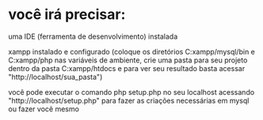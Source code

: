 # você irá precisar: 

uma IDE (ferramenta de desenvolvimento) instalada 

xampp instalado e configurado (coloque os diretórios C:xampp/mysql/bin e C:xampp/php nas variáveis de ambiente, crie uma pasta para seu projeto dentro da pasta C:xampp/htdocs e para ver seu resultado basta acessar "http://localhost/sua_pasta")

você pode executar o comando php setup.php no seu localhost acessando "http://localhost/setup.php" para fazer as criações necessárias em mysql ou fazer você mesmo
